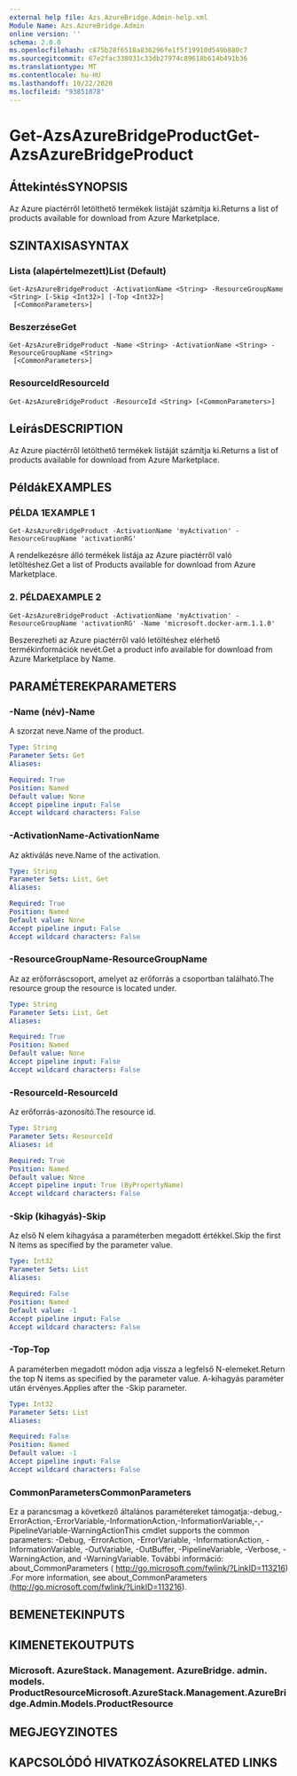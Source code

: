 ```yaml
---
external help file: Azs.AzureBridge.Admin-help.xml
Module Name: Azs.AzureBridge.Admin
online version: ''
schema: 2.0.0
ms.openlocfilehash: c875b28f6518a836296fe1f5f19910d549b880c7
ms.sourcegitcommit: 67e2fac338031c33db27974c89618b614b491b36
ms.translationtype: MT
ms.contentlocale: hu-HU
ms.lasthandoff: 10/22/2020
ms.locfileid: "93851078"
---
```

# <span data-ttu-id="5e824-101">Get-AzsAzureBridgeProduct</span><span class="sxs-lookup"><span data-stu-id="5e824-101">Get-AzsAzureBridgeProduct</span></span>

## <span data-ttu-id="5e824-102">Áttekintés</span><span class="sxs-lookup"><span data-stu-id="5e824-102">SYNOPSIS</span></span>
<span data-ttu-id="5e824-103">Az Azure piactérről letölthető termékek listáját számítja ki.</span><span class="sxs-lookup"><span data-stu-id="5e824-103">Returns a list of products available for download from Azure Marketplace.</span></span>

## <span data-ttu-id="5e824-104">SZINTAXISA</span><span class="sxs-lookup"><span data-stu-id="5e824-104">SYNTAX</span></span>

### <span data-ttu-id="5e824-105">Lista (alapértelmezett)</span><span class="sxs-lookup"><span data-stu-id="5e824-105">List (Default)</span></span>
```
Get-AzsAzureBridgeProduct -ActivationName <String> -ResourceGroupName <String> [-Skip <Int32>] [-Top <Int32>]
 [<CommonParameters>]
```

### <span data-ttu-id="5e824-106">Beszerzése</span><span class="sxs-lookup"><span data-stu-id="5e824-106">Get</span></span>
```
Get-AzsAzureBridgeProduct -Name <String> -ActivationName <String> -ResourceGroupName <String>
 [<CommonParameters>]
```

### <span data-ttu-id="5e824-107">ResourceId</span><span class="sxs-lookup"><span data-stu-id="5e824-107">ResourceId</span></span>
```
Get-AzsAzureBridgeProduct -ResourceId <String> [<CommonParameters>]
```

## <span data-ttu-id="5e824-108">Leírás</span><span class="sxs-lookup"><span data-stu-id="5e824-108">DESCRIPTION</span></span>
<span data-ttu-id="5e824-109">Az Azure piactérről letölthető termékek listáját számítja ki.</span><span class="sxs-lookup"><span data-stu-id="5e824-109">Returns a list of products available for download from Azure Marketplace.</span></span>

## <span data-ttu-id="5e824-110">Példák</span><span class="sxs-lookup"><span data-stu-id="5e824-110">EXAMPLES</span></span>

### <span data-ttu-id="5e824-111">PÉLDA 1</span><span class="sxs-lookup"><span data-stu-id="5e824-111">EXAMPLE 1</span></span>
```
Get-AzsAzureBridgeProduct -ActivationName 'myActivation' -ResourceGroupName 'activationRG'
```

<span data-ttu-id="5e824-112">A rendelkezésre álló termékek listája az Azure piactérről való letöltéshez.</span><span class="sxs-lookup"><span data-stu-id="5e824-112">Get a list of Products available for download from Azure Marketplace.</span></span>

### <span data-ttu-id="5e824-113">2. PÉLDA</span><span class="sxs-lookup"><span data-stu-id="5e824-113">EXAMPLE 2</span></span>
```
Get-AzsAzureBridgeProduct -ActivationName 'myActivation' -ResourceGroupName 'activationRG' -Name 'microsoft.docker-arm.1.1.0'
```

<span data-ttu-id="5e824-114">Beszerezheti az Azure piactérről való letöltéshez elérhető termékinformációk nevét.</span><span class="sxs-lookup"><span data-stu-id="5e824-114">Get a product info available for download from Azure Marketplace by Name.</span></span>

## <span data-ttu-id="5e824-115">PARAMÉTEREK</span><span class="sxs-lookup"><span data-stu-id="5e824-115">PARAMETERS</span></span>

### <span data-ttu-id="5e824-116">-Name (név)</span><span class="sxs-lookup"><span data-stu-id="5e824-116">-Name</span></span>
<span data-ttu-id="5e824-117">A szorzat neve.</span><span class="sxs-lookup"><span data-stu-id="5e824-117">Name of the product.</span></span>

```yaml
Type: String
Parameter Sets: Get
Aliases:

Required: True
Position: Named
Default value: None
Accept pipeline input: False
Accept wildcard characters: False
```

### <span data-ttu-id="5e824-118">-ActivationName</span><span class="sxs-lookup"><span data-stu-id="5e824-118">-ActivationName</span></span>
<span data-ttu-id="5e824-119">Az aktiválás neve.</span><span class="sxs-lookup"><span data-stu-id="5e824-119">Name of the activation.</span></span>

```yaml
Type: String
Parameter Sets: List, Get
Aliases:

Required: True
Position: Named
Default value: None
Accept pipeline input: False
Accept wildcard characters: False
```

### <span data-ttu-id="5e824-120">-ResourceGroupName</span><span class="sxs-lookup"><span data-stu-id="5e824-120">-ResourceGroupName</span></span>
<span data-ttu-id="5e824-121">Az az erőforráscsoport, amelyet az erőforrás a csoportban található.</span><span class="sxs-lookup"><span data-stu-id="5e824-121">The resource group the resource is located under.</span></span>

```yaml
Type: String
Parameter Sets: List, Get
Aliases:

Required: True
Position: Named
Default value: None
Accept pipeline input: False
Accept wildcard characters: False
```

### <span data-ttu-id="5e824-122">-ResourceId</span><span class="sxs-lookup"><span data-stu-id="5e824-122">-ResourceId</span></span>
<span data-ttu-id="5e824-123">Az erőforrás-azonosító.</span><span class="sxs-lookup"><span data-stu-id="5e824-123">The resource id.</span></span>

```yaml
Type: String
Parameter Sets: ResourceId
Aliases: id

Required: True
Position: Named
Default value: None
Accept pipeline input: True (ByPropertyName)
Accept wildcard characters: False
```

### <span data-ttu-id="5e824-124">-Skip (kihagyás)</span><span class="sxs-lookup"><span data-stu-id="5e824-124">-Skip</span></span>
<span data-ttu-id="5e824-125">Az első N elem kihagyása a paraméterben megadott értékkel.</span><span class="sxs-lookup"><span data-stu-id="5e824-125">Skip the first N items as specified by the parameter value.</span></span>

```yaml
Type: Int32
Parameter Sets: List
Aliases:

Required: False
Position: Named
Default value: -1
Accept pipeline input: False
Accept wildcard characters: False
```

### <span data-ttu-id="5e824-126">-Top</span><span class="sxs-lookup"><span data-stu-id="5e824-126">-Top</span></span>
<span data-ttu-id="5e824-127">A paraméterben megadott módon adja vissza a legfelső N-elemeket.</span><span class="sxs-lookup"><span data-stu-id="5e824-127">Return the top N items as specified by the parameter value.</span></span>
<span data-ttu-id="5e824-128">A-kihagyás paraméter után érvényes.</span><span class="sxs-lookup"><span data-stu-id="5e824-128">Applies after the -Skip parameter.</span></span>

```yaml
Type: Int32
Parameter Sets: List
Aliases:

Required: False
Position: Named
Default value: -1
Accept pipeline input: False
Accept wildcard characters: False
```

### <span data-ttu-id="5e824-129">CommonParameters</span><span class="sxs-lookup"><span data-stu-id="5e824-129">CommonParameters</span></span>
<span data-ttu-id="5e824-130">Ez a parancsmag a következő általános paramétereket támogatja:-debug,-ErrorAction,-ErrorVariable,-InformationAction,-InformationVariable,-,-PipelineVariable-WarningAction</span><span class="sxs-lookup"><span data-stu-id="5e824-130">This cmdlet supports the common parameters: -Debug, -ErrorAction, -ErrorVariable, -InformationAction, -InformationVariable, -OutVariable, -OutBuffer, -PipelineVariable, -Verbose, -WarningAction, and -WarningVariable.</span></span> <span data-ttu-id="5e824-131">További információ: about_CommonParameters ( http://go.microsoft.com/fwlink/?LinkID=113216) .</span><span class="sxs-lookup"><span data-stu-id="5e824-131">For more information, see about_CommonParameters (http://go.microsoft.com/fwlink/?LinkID=113216).</span></span>

## <span data-ttu-id="5e824-132">BEMENETEK</span><span class="sxs-lookup"><span data-stu-id="5e824-132">INPUTS</span></span>

## <span data-ttu-id="5e824-133">KIMENETEK</span><span class="sxs-lookup"><span data-stu-id="5e824-133">OUTPUTS</span></span>

### <span data-ttu-id="5e824-134">Microsoft. AzureStack. Management. AzureBridge. admin. models. ProductResource</span><span class="sxs-lookup"><span data-stu-id="5e824-134">Microsoft.AzureStack.Management.AzureBridge.Admin.Models.ProductResource</span></span>

## <span data-ttu-id="5e824-135">MEGJEGYZI</span><span class="sxs-lookup"><span data-stu-id="5e824-135">NOTES</span></span>

## <span data-ttu-id="5e824-136">KAPCSOLÓDÓ HIVATKOZÁSOK</span><span class="sxs-lookup"><span data-stu-id="5e824-136">RELATED LINKS</span></span>
